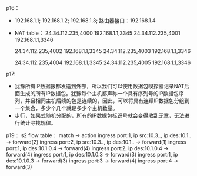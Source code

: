 p16：
- 192.168.1.1; 192.168.1.2; 192.168.1.3;
  路由器接口：192.168.1.4
- NAT table：
  24.34.112.235,4000   192.168.1.1,3345
  24.34.112.235,4001   192.168.1.1,3346

  24.34.112.235,4002   192.168.1.1,3345
  24.34.112.235,4003   192.168.1.1,3346

  24.34.112.235,4004   192.168.1.1,3345
  24.34.112.235,4005   192.168.1.1,3346

p17:
- 犹豫所有IP数据报都发送到外部，所以我们可以使用数据包嗅探器记录NAT后面生成的所有IP数据包。犹豫每个主机都声称一个具有序列号的IP数据包序列，并且相同主机后续的包是连续的，因此，可以将具有连续IP数据包分组到一个集合，多少个几个就是多少个主机数量。
- 步行，如果式随机分配的，所有的IP数据包标识号就会变得散乱无章，无法进行统计寻找规律。

p19：
s2 flow table：
match -> action
ingress port:1, ip src:10.3.*.*, ip des:10.1.*.*  -> forward(2)
ingress port:2, ip src:10.3.*.*, ip des:10.1.*.*  -> forward(1)
ingress port:1, ip des:10.1.0.4  -> forward(4)
ingress port:2, ip des:10.1.0.4  -> forward(4)
ingress port:1, ip des:10.1.0.3  -> forward(3)
ingress port:1, ip des:10.1.0.3  -> forward(3)
ingress port:3 -> forward(4)
ingress port:4 -> forward(3)